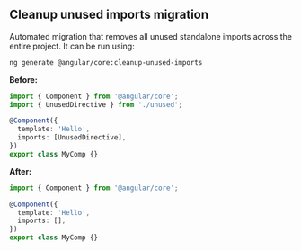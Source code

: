 ## Cleanup unused imports migration
Automated migration that removes all unused standalone imports across the entire project. It can be
run using:

```bash
ng generate @angular/core:cleanup-unused-imports
```

**Before:**
```typescript
import { Component } from '@angular/core';
import { UnusedDirective } from './unused';

@Component({
  template: 'Hello',
  imports: [UnusedDirective],
})
export class MyComp {}
```

**After:**
```typescript
import { Component } from '@angular/core';

@Component({
  template: 'Hello',
  imports: [],
})
export class MyComp {}
```
